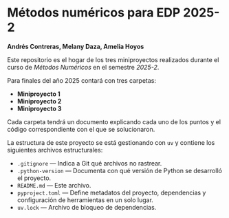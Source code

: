 # Métodos numéricos para EDP 2025-2

**Andrés Contreras, Melany Daza, Amelia Hoyos**

Este repositorio es el hogar de los tres miniproyectos realizados durante el curso de *Métodos Numéricos* en el semestre *2025-2*.

Para finales del año 2025 contará con tres carpetas:
- **Miniproyecto 1**
- **Miniproyecto 2**
- **Miniproyecto 3**

Cada carpeta tendrá un documento explicando cada uno de los puntos y el código correspondiente con el que se solucionaron.

La estructura de este proyecto se está gestionando con `uv` y contiene los siguientes archivos estructurales:

- `.gitignore` — Indica a Git qué archivos no rastrear.
- `.python-version` — Documenta con qué versión de Python se desarrolló el proyecto.
- `README.md` — Este archivo.
- `pyproject.toml` — Define metadatos del proyecto, dependencias y configuración de herramientas en un solo lugar.
- `uv.lock` — Archivo de bloqueo de dependencias.
